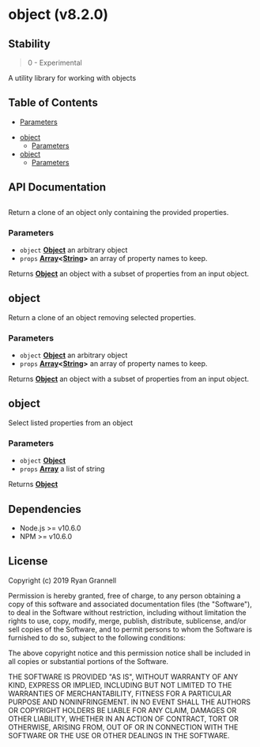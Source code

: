 
# object (v8.2.0)

## Stability

> 0 - Experimental

A utility library for working with objects



## Table of Contents

  * [Parameters](#parameters)
- [object](#object)
  * [Parameters](#parameters-1)
- [object](#object-1)
  * [Parameters](#parameters-2)

## API Documentation

<!-- Generated by documentation.js. Update this documentation by updating the source code. -->

## 

Return a clone of an object only containing the provided properties.

### Parameters

-   `object` **[Object][1]** an arbitrary object
-   `props` **[Array][2]&lt;[String][3]>** an array of property names to keep.

Returns **[Object][1]** an object with a subset of
                    properties from an input object.

## object

Return a clone of an object removing selected properties.

### Parameters

-   `object` **[Object][1]** an arbitrary object
-   `props` **[Array][2]&lt;[String][3]>** an array of property names to keep.

Returns **[Object][1]** an object with a subset of
                    properties from an input object.

## object

Select listed properties from an object

### Parameters

-   `object` **[Object][1]** 
-   `props` **[Array][2]** a list of string

Returns **[Object][1]** 

[1]: https://developer.mozilla.org/docs/Web/JavaScript/Reference/Global_Objects/Object

[2]: https://developer.mozilla.org/docs/Web/JavaScript/Reference/Global_Objects/Array

[3]: https://developer.mozilla.org/docs/Web/JavaScript/Reference/Global_Objects/String


## Dependencies

- Node.js >= v10.6.0
- NPM >= v10.6.0

## License

Copyright (c) 2019 Ryan Grannell

Permission is hereby granted, free of charge, to any person obtaining a copy of this software and associated documentation files (the "Software"), to deal in the Software without restriction, including without limitation the rights to use, copy, modify, merge, publish, distribute, sublicense, and/or sell copies of the Software, and to permit persons to whom the Software is furnished to do so, subject to the following conditions:

The above copyright notice and this permission notice shall be included in all copies or substantial portions of the Software.

THE SOFTWARE IS PROVIDED "AS IS", WITHOUT WARRANTY OF ANY KIND, EXPRESS OR IMPLIED, INCLUDING BUT NOT LIMITED TO THE WARRANTIES OF MERCHANTABILITY, FITNESS FOR A PARTICULAR PURPOSE AND NONINFRINGEMENT. IN NO EVENT SHALL THE AUTHORS OR COPYRIGHT HOLDERS BE LIABLE FOR ANY CLAIM, DAMAGES OR OTHER LIABILITY, WHETHER IN AN ACTION OF CONTRACT, TORT OR OTHERWISE, ARISING FROM, OUT OF OR IN CONNECTION WITH THE SOFTWARE OR THE USE OR OTHER DEALINGS IN THE SOFTWARE.
